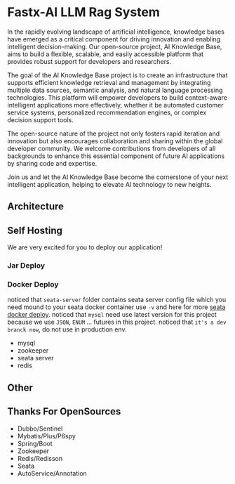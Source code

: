 # Fastx-AI LLM Rag System

In the rapidly evolving landscape of artificial intelligence, knowledge bases have emerged as a critical component for driving innovation and enabling intelligent decision-making. Our open-source project, AI Knowledge Base, aims to build a flexible, scalable, and easily accessible platform that provides robust support for developers and researchers.

The goal of the AI Knowledge Base project is to create an infrastructure that supports efficient knowledge retrieval and management by integrating multiple data sources, semantic analysis, and natural language processing technologies. This platform will empower developers to build context-aware intelligent applications more effectively, whether it be automated customer service systems, personalized recommendation engines, or complex decision support tools.

The open-source nature of the project not only fosters rapid iteration and innovation but also encourages collaboration and sharing within the global developer community. We welcome contributions from developers of all backgrounds to enhance this essential component of future AI applications by sharing code and expertise.

Join us and let the AI Knowledge Base become the cornerstone of your next intelligent application, helping to elevate AI technology to new heights.

## Architecture

## Self Hosting

We are very excited for you to deploy our application!

### Jar Deploy

### Docker Deploy

noticed that `seata-server` folder contains seata server config file which you need mound to your seata docker container use `-v` and here for more [seata docker deploy](https://seata.apache.org/docs/ops/deploy-by-docker).
noticed that `mysql` need use latest version for this project because we use `JSON`, `ENUM` ... futures in this project.
noticed that `it's a dev branck now`, do not use in production env.

- mysql
- zookeeper
- seata server
- redis

## Other

## Thanks For OpenSources

- Dubbo/Sentinel
- Mybatis/Plus/P6spy
- Spring/Boot
- Zookeeper
- Redis/Redisson
- Seata
- AutoService/Annotation